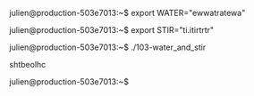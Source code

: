 julien@production-503e7013:~$ export WATER="ewwatratewa"

julien@production-503e7013:~$ export STIR="ti.itirtrtr"

julien@production-503e7013:~$ ./103-water_and_stir

shtbeolhc

julien@production-503e7013:~$
